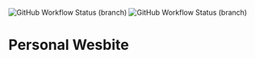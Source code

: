 ![GitHub Workflow Status (branch)](https://img.shields.io/github/workflow/status/KAHLYM/personal-website/Node.js/main?label=Node.js%20Build&logo=Node.js&style=for-the-badge)
![GitHub Workflow Status (branch)](https://img.shields.io/github/workflow/status/KAHLYM/personal-website/Node.js/main?label=Lint%20Check&logo=Sass&style=for-the-badge)

# Personal Wesbite